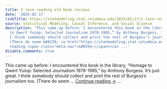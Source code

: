 ```yaml
---
title: I love reading old book reviews
date: '2025-02-17'
linkTitle: https://statmodeling.stat.columbia.edu/2025/02/17/i-love-reading-old-book-reviews/
source: Statistical Modeling, Causal Inference, and Social Science
description: 'This came up before: I encountered this book in the library, “Homage
  to Qwert Yuiop: Selected Journalism 1978-1985,” by Anthony Burgess. It’s just great.
  I think somebody should collect and print the rest of Burgess’s journalism too.
  (There do seem &#8230; <a href="https://statmodeling.stat.columbia.edu/2025/02/17/i-love-reading-old-book-reviews/">Continue
  reading <span class="meta-nav">&#8594;</span></a> ...'
disable_comments: true
---
```

This came up before: I encountered this book in the library, “Homage to Qwert Yuiop: Selected Journalism 1978-1985,” by Anthony Burgess. It’s just great. I think somebody should collect and print the rest of Burgess’s journalism too. (There do seem &#8230; <a href="https://statmodeling.stat.columbia.edu/2025/02/17/i-love-reading-old-book-reviews/">Continue reading <span class="meta-nav">&#8594;</span></a> ...